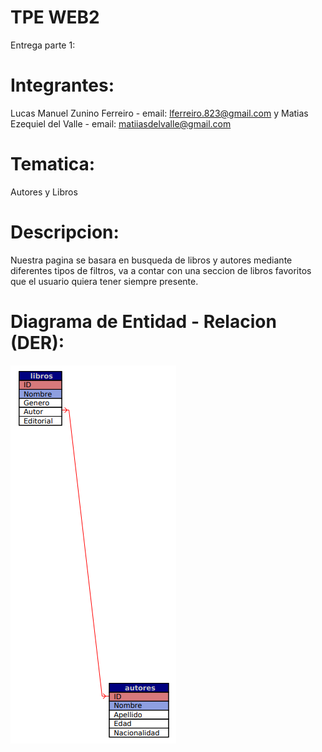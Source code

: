 # TPE WEB2
 Entrega parte 1:
 
# Integrantes:
  Lucas Manuel Zunino Ferreiro - email: lferreiro.823@gmail.com
  y Matias Ezequiel del Valle - email: matiiasdelvalle@gmail.com
  
# Tematica:
  Autores y Libros
  
# Descripcion:
  Nuestra pagina se basara en busqueda de libros y autores mediante diferentes tipos de filtros, va a contar con una seccion de libros favoritos que el usuario quiera tener siempre presente.
  
# Diagrama de Entidad - Relacion (DER):

![image](imagen_2023-09-25_170536287.png)
